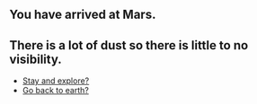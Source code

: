 You have arrived at Mars.
---
There is a lot of dust so there is little to no visibility.
---
* [Stay and explore?](building.md)
* [Go back to earth?](survived.md)
